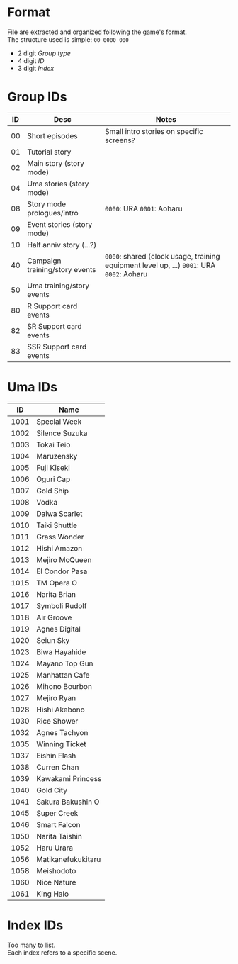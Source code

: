 # Format

File are extracted and organized following the game's format.  
The structure used is simple: `00 0000 000`
- 2 digit *Group type*
- 4 digit *ID*
- 3 digit *Index*

# Group IDs

 ID | Desc | Notes
----|--- | ---
 00 | Short episodes | Small intro stories on specific screens?
 01 | Tutorial story
 02 | Main story (story mode)
 04 | Uma stories (story mode)
 08 | Story mode prologues/intro | `0000`: URA `0001`: Aoharu
 09 | Event stories (story mode)
 10 | Half anniv story (...?)
 40 | Campaign training/story events |  `0000`: shared (clock usage, training equipment level up, ...) `0001`: URA `0002`: Aoharu
 50 | Uma training/story events
 80 | R Support card events
 82 | SR Support card events
 83 | SSR Support card events

# Uma IDs

| ID | Name |
|----|------|
1001 |	Special Week
1002 |	Silence Suzuka
1003 |	Tokai Teio
1004 |	Maruzensky
1005 |	Fuji Kiseki
1006 |	Oguri Cap
1007 |	Gold Ship
1008 |	Vodka
1009 |	Daiwa Scarlet
1010 |	Taiki Shuttle
1011 |	Grass Wonder
1012 |	Hishi Amazon
1013 |	Mejiro McQueen
1014 |	El Condor Pasa
1015 |	TM Opera O
1016 |	Narita Brian
1017 |	Symboli Rudolf
1018 |	Air Groove
1019 |	Agnes Digital
1020 |	Seiun Sky
1023 |	Biwa Hayahide
1024 |	Mayano Top Gun
1025 |	Manhattan Cafe
1026 |	Mihono Bourbon
1027 |	Mejiro Ryan
1028 |	Hishi Akebono
1030 |	Rice Shower
1032 |	Agnes Tachyon
1035 |	Winning Ticket
1037 |	Eishin Flash
1038 |	Curren Chan
1039 |	Kawakami Princess
1040 |	Gold City
1041 |	Sakura Bakushin O
1045 |	Super Creek
1046 |	Smart Falcon
1050 |	Narita Taishin
1052 |	Haru Urara
1056 |	Matikanefukukitaru
1058 |	Meishodoto
1060 |	Nice Nature
1061 |	King Halo

# Index IDs

Too many to list.  
Each index refers to a specific scene.
